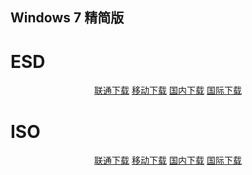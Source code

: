 ## Windows 7 精简版

# ESD

<p align="center">
    <a class="btn" rel="noopener noreferrer" href="https://download.fuibafuyu.cn/d/123/System/Windows/Lite/Win7-Lite-ALPHA210228.esd">联通下载</a>
    <a class="btn" rel="noopener noreferrer" href="https://download.fuibafuyu.cn/d/139/System/Windows/Lite/Win7-Lite-ALPHA210228.esd">移动下载</a>
    <a class="btn" rel="noopener noreferrer" href="https://download.fuibafuyu.cn/d/Ali/System/Windows/Lite/Win7-Lite-ALPHA210228.esd">国内下载</a>
    <a class="btn" rel="noopener noreferrer" href="https://download.fuibafuyu.cn/d/OD/System/Windows/Lite/Win7-Lite-ALPHA210228.esd">国际下载</a>
</p>

# ISO

<p align="center">
    <a class="btn" rel="noopener noreferrer" href="https://download.fuibafuyu.cn/d/123/System/Windows/Lite/Win7-Lite-ALPHA210228.iso">联通下载</a>
    <a class="btn" rel="noopener noreferrer" href="https://download.fuibafuyu.cn/d/139/System/Windows/Lite/Win7-Lite-ALPHA210228.iso">移动下载</a>
    <a class="btn" rel="noopener noreferrer" href="https://download.fuibafuyu.cn/d/Ali/System/Windows/Lite/Win7-Lite-ALPHA210228.iso">国内下载</a>
    <a class="btn" rel="noopener noreferrer" href="https://download.fuibafuyu.cn/d/OD/System/Windows/Lite/Win7-Lite-ALPHA210228.iso">国际下载</a>
</p>